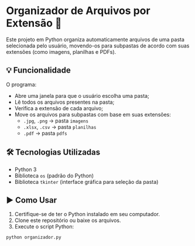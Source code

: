# Organizador de Arquivos por Extensão 📂

Este projeto em Python organiza automaticamente arquivos de uma pasta selecionada pelo usuário, movendo-os para subpastas de acordo com suas extensões (como imagens, planilhas e PDFs).

## 💡 Funcionalidade

O programa:

- Abre uma janela para que o usuário escolha uma pasta;
- Lê todos os arquivos presentes na pasta;
- Verifica a extensão de cada arquivo;
- Move os arquivos para subpastas com base em suas extensões:
  - `.jpg`, `.png` → pasta `imagens`
  - `.xlsx`, `.csv` → pasta `planilhas`
  - `.pdf` → pasta `pdfs`

## 🛠️ Tecnologias Utilizadas

- Python 3
- Biblioteca `os` (padrão do Python)
- Biblioteca `tkinter` (interface gráfica para seleção da pasta)

## ▶️ Como Usar

1. Certifique-se de ter o Python instalado em seu computador.
2. Clone este repositório ou baixe os arquivos.
3. Execute o script Python:

```bash
python organizador.py
